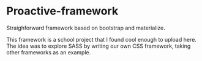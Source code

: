 # Proactive-framework
Straighforward framework based on bootstrap and materialize. 

This framework is a school project that I found cool enough to upload here. The idea was to explore SASS by writing our own CSS framework, taking other frameworks as an example.
